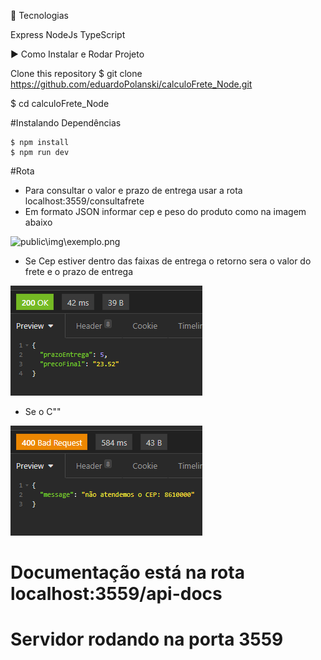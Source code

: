 🚀 Tecnologias

Express
NodeJs
TypeScript

▶️ Como Instalar e Rodar Projeto

Clone this repository
$ git clone https://github.com/eduardoPolanski/calculoFrete_Node.git

$ cd calculoFrete_Node

#Instalando Dependências

	$ npm install
	$ npm run dev 

#Rota 

* Para consultar o valor e prazo de entrega usar a rota localhost:3559/consultafrete
* Em formato JSON informar cep e peso do produto como na imagem abaixo

![public\img\exemplo.png](public\img\exemplo1.png)

* Se Cep estiver dentro das faixas de entrega o retorno sera o valor do frete e o prazo de entrega

![public\img\exemplo2.png](public\img\exemplo2.png)

* Se o C""

![public\img\exemplo3.png](./public/img/exemplo3.png)

# Documentação está na rota localhost:3559/api-docs

# Servidor rodando na porta 3559